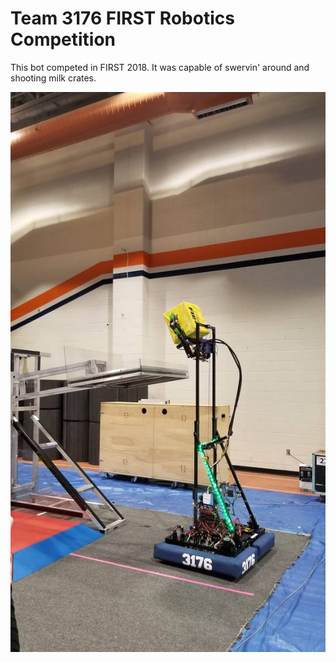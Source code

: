 # Team 3176 FIRST Robotics Competition

This bot competed in FIRST 2018. It was capable of swervin' around and shooting milk crates.

![Project Crab Photo](ProjectCrab-Picture.jpg)
